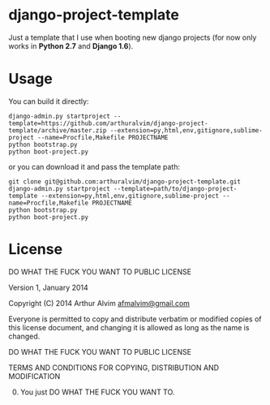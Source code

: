 django-project-template
====================

Just a template that I use when booting new django projects (for now only works in **Python 2.7** and **Django 1.6**).


Usage
=====

You can build it directly:

    django-admin.py startproject --template=https://github.com/arthuralvim/django-project-template/archive/master.zip --extension=py,html,env,gitignore,sublime-project --name=Procfile,Makefile PROJECTNAME
    python bootstrap.py
    python boot-project.py

or you can download it and pass the template path:

    git clone git@github.com:arthuralvim/django-project-template.git
    django-admin.py startproject --template=path/to/django-project-template --extension=py,html,env,gitignore,sublime-project --name=Procfile,Makefile PROJECTNAME
    python bootstrap.py
    python boot-project.py

License
=====

DO WHAT THE FUCK YOU WANT TO PUBLIC LICENSE

Version 1, January 2014

Copyright (C) 2014 Arthur Alvim <afmalvim@gmail.com>

Everyone is permitted to copy and distribute verbatim or modified
copies of this license document, and changing it is allowed as long
as the name is changed.

DO WHAT THE FUCK YOU WANT TO PUBLIC LICENSE

TERMS AND CONDITIONS FOR COPYING, DISTRIBUTION AND MODIFICATION

0. You just DO WHAT THE FUCK YOU WANT TO.
